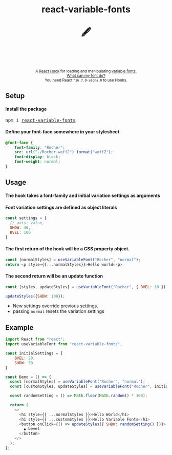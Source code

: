 <div align="center">
  <h1>
    react-variable-fonts
    <br/>
    <br/>
    🖋️
    <br/>
    <br/>
  </h1>
  <br/>
  <br/>
  <sup>
    A <a href="https://reactjs.org/docs/hooks-intro.html">React Hook</a> for loading and manipulating <a href="https://v-fonts.com/">variable fonts.</a></em>
    <br/>
  <a href="https://wakamaifondue.com/">What can my font do?</a>
    <br/>
    You need React <code>^16.7.0-alpha.0</code> to use Hooks.
  </sup>
</div>

## Setup
#### Install the package
<pre>npm i <a href="https://www.npmjs.com/package/react-variable-fonts">react-variable-fonts</a></pre>

#### Define your font-face somewhere in your stylesheet
```css
@font-face {
    font-family: "Rocher";
    src: url("./Rocher.woff2") format("woff2");
    font-display: block;
    font-weight: normal;
}
```


## Usage
#### The hook takes a font-family and initial variation settings as arguments

#### Font variation settings are defined as object literals
```javascript
const settings = {
  // axis: value,
  SHDW: 40,
  BVEL: 100
}
```

#### The first return of the hook will be a CSS property object.
```javascript
const [normalStyles] = useVariableFont("Rocher", "normal");
return <p style={{...normalStyles}}>Hello world</p>
```

#### The second return will be an update function
```javascript
const [styles, updateStyles] = useVariableFont("Rocher", { BVEL: 10 });

updateStyles({SHDW: 100});
```
* New settings override previous settings. 
* passing `normal` resets the variation settings


## Example
```javascript
import React from "react";
import useVariableFont from "react-variable-fonts";

const initialSettings = {
    BVEL: 20,
    SHDW: 50
}

const Demo = () => {
  const [normalStyles] = useVariableFont("Rocher", "normal");
  const [customStyles, updateStyles] = useVariableFont("Rocher", initialSettings);

  const randomSetting = () => Math.floor(Math.random() * 100);

  return (
    <>
      <h1 style={{ ...normalStyles }}>Hello World</h1>
      <h1 style={{ ...customStyles }}>Hello Variable Fonts</h1>
      <button onClick={() => updateStyles({ SHDW: randomSetting() })}>
        ▲ bevel
      </button>
    </>
  );
};
```
